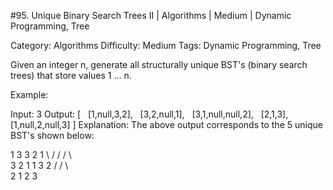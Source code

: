 #95. Unique Binary Search Trees II | Algorithms | Medium | Dynamic Programming, Tree

Category: Algorithms
Difficulty: Medium
Tags: Dynamic Programming, Tree

Given an integer n, generate all structurally unique BST's (binary search trees) that store values 1 ... n.

Example:


Input: 3
Output:
[
  [1,null,3,2],
  [3,2,null,1],
  [3,1,null,null,2],
  [2,1,3],
  [1,null,2,null,3]
]
Explanation:
The above output corresponds to the 5 unique BST's shown below:

   1         3     3      2      1
    \       /     /      / \      \
     3     2     1      1   3      2
    /     /       \                 \
   2     1         2                 3


